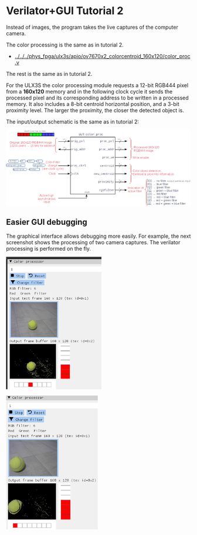# Verilator+GUI Tutorial 2

Instead of images, the program takes the live captures of the computer camera.

The color processing is the same as in tutorial 2.

* [../../../phys_fpga/ulx3s/apio/ov7670x2_colorcentroid_160x120/color_proc.v](../../../phys_fpga/ulx3s/apio/ov7670x2_colorcentroid_160x120/color_proc.v)

The rest is the same as in tutorial 2.

For the ULX3S the color processing module requests a 12-bit RGB444 pixel from a **160x120** memory and in the following clock cycle it sends the processed pixel and its corresponding address to be written in a processed memory. It also includes a 8-bit centroid horizontal position, and a 3-bit proximity level. The larger the proximity, the closer the detected object is.

The input/output schematic is the same as in tutorial 2:

![color processing module](../tut02/color_proc_centr_block.png)


## Easier GUI debugging

The graphical interface allows debugging more easily. For example, the next screenshot shows the processing of two camera captures. The verilator processing is performed on the fly.

![1st camera frame](imgs/camera_proc_03_sm.png)


![2nd camera frame](imgs/camera_proc_06_sm.png)









